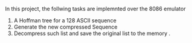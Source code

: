 In this project, the follwing tasks are implemnted over the 8086 emulator
1) A Hoffman tree for a 128 ASCII sequence
2) Generate the new compressed Sequence 
3) Decompress such list and save the original list to the memory .
